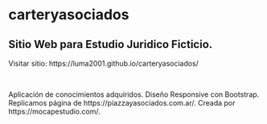 # carteryasociados
<h2>Sitio Web para Estudio Juridico Ficticio.</h2>
<p>Visitar sitio: https://luma2001.github.io/carteryasociados/</p> <br>
<p>Aplicación de conocimientos adquiridos. 
Diseño Responsive con Bootstrap.<br>
Replicamos página de https://piazzayasociados.com.ar/.
Creada por https://mocapestudio.com/.</p>
